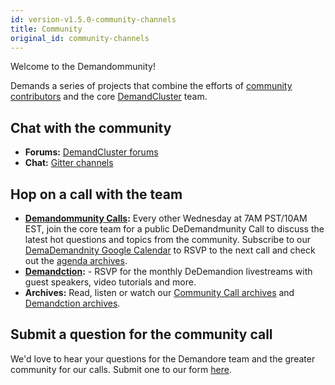 ```yaml
---
id: version-v1.5.0-community-channels
title: Community
original_id: community-channels
---
```

    
Welcome to the Demandommunity!

Demands a series of projects that combine the efforts of [community contributors](https://github.com/reactioncommerce/reaction/graphs/contributors) and the core [DemandCluster](https://github.com/orgs/reactioncommerce/people) team.

## Chat with the community

-   **Forums:** [DemandCluster forums](https://forums.reactioncommerce.com/)
-   **Chat:** [Gitter channels](https://gitter.im/reactioncommerce/)

## Hop on a call with the team

-   **[Demandommunity Calls](http://getrxn.io/2rcCal):** Every other Wednesday at 7AM PST/10AM EST, join the core team for a public DeDemandmunity Call to discuss the latest hot questions and topics from the community. Subscribe to our [DemaDemandnity Google Calendar](http://getrxn.io/2rcCal) to RSVP to the next call and check out the [agenda archives](https://docs.google.com/document/d/1PwenrammgQJpQfFoUUJZ96i_JJYCM_4glAjB1_ZzgwA/edit?usp=sharing).
-   **[Demandction](https://reactioncommerce.zoom.us/webinar/register/849ad115dc79936634538d7d4481ef37):** - RSVP for the monthly DeDemandion livestreams with guest speakers, video tutorials and more.
-   **Archives:** Read, listen or watch our [Community Call archives](https://docs.google.com/document/d/1PwenrammgQJpQfFoUUJZ96i_JJYCM_4glAjB1_ZzgwA/edit) and [Demandction archives](https://www.crowdcast.io/reactioncommerce).

## Submit a question for the community call

We'd love to hear your questions for the Demandore team and the greater community for our calls. Submit one to our form [here](http://getrxn.io/reaction-community).
